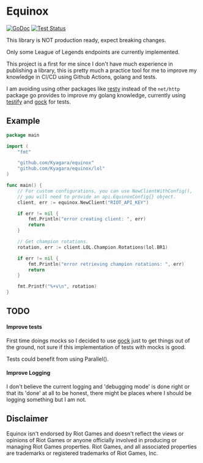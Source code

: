# Equinox

[![GoDoc](https://img.shields.io/static/v1?label=godoc&message=reference&color=blue)](https://pkg.go.dev/github.com/Kyagara/equinox)
[![Test Status](https://github.com/Kyagara/equinox/workflows/Tests/badge.svg)](https://github.com/Kyagara/equinox/actions?query=workflow%3Atests)

This library is NOT production ready, expect breaking changes.

Only some League of Legends endpoints are currently implemented.

This project is a first for me since I don't have much experience in publishing a library, this is pretty much a practice tool for me to improve my knowledge in CI/CD using Github Actions, golang and tests.

I am avoiding using other packages like [resty](https://github.com/go-resty/resty) instead of the `net/http` package go provides to improve my golang knowledge, currently using [testify](https://github.com/stretchr/testify) and [gock](https://github.com/h2non/gock) for tests.

## Example

```go
package main

import (
	"fmt"

	"github.com/Kyagara/equinox"
	"github.com/Kyagara/equinox/lol"
)

func main() {
	// For custom configurations, you can use NewClientWithConfig(),
	// you will need to provide an api.EquinoxConfig{} object.
	client, err := equinox.NewClient("RIOT_API_KEY")

	if err != nil {
		fmt.Println("error creating client: ", err)
		return
	}

	// Get champion rotations.
	rotation, err := client.LOL.Champion.Rotations(lol.BR1)

	if err != nil {
		fmt.Println("error retrieving champion rotations: ", err)
		return
	}

	fmt.Printf("%+v\n", rotation)
}
```

## TODO

#### Improve tests

First time doings mocks so I decided to use [gock](https://github.com/h2non/gock) just to get things out of the ground, not sure if this implementation of tests with mocks is good.

Tests could benefit from using Parallel().

#### Improve Logging

I don't believe the current logging and 'debugging mode' is done right or that its 'done' at all to be honest, there might be places where I should be logging something but I am not.

## Disclaimer

Equinox isn't endorsed by Riot Games and doesn't reflect the views or opinions of Riot Games or anyone officially involved in producing or managing Riot Games properties. Riot Games, and all associated properties are trademarks or registered trademarks of Riot Games, Inc.
